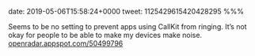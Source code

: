 date: 2019-05-06T15:58:24+0000
tweet: 1125429615420428295
%%%

Seems to be no setting to prevent apps using CallKit from ringing. It’s not okay for people to be able to make my devices make noise. [openradar.appspot.com/50499796](https://openradar.appspot.com/50499796)
